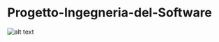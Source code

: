 # Progetto-Ingegneria-del-Software

![alt text](https://github.com/[lucabellantee]/[Progetto-Ingegneria-del-Software]/blob/[branch]/LOGO.jpg?raw=true)
